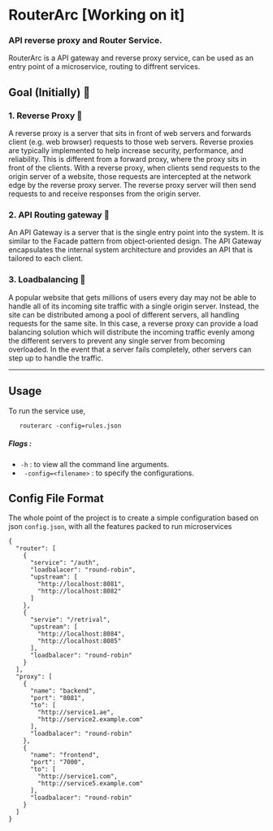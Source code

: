 # RouterArc [Working on it] 
### API reverse proxy and Router Service.


RouterArc is a API gateway and reverse proxy service, can be used as an entry point of a microservice,
routing to diffrent services. 


## Goal (Initially) 🍺

### 1. Reverse Proxy  🔀

A reverse proxy is a server that sits in front of web servers and forwards client (e.g. web browser) requests to those web servers. Reverse proxies are typically implemented to help increase security, performance, and reliability. 
This is different from a forward proxy, where the proxy sits in front of the clients. With a reverse proxy, when clients send requests to the origin server of a website, those requests are intercepted at the network edge by the reverse proxy server. The reverse proxy server will then send requests to and receive responses from the origin server.

### 2. API Routing gateway  🚏

An API Gateway is a server that is the single entry point into the system. It is similar to the Facade pattern from object‑oriented design. The API Gateway encapsulates the internal system architecture and provides an API that is tailored to each client.

### 3. Loadbalancing 🚥

 A popular website that gets millions of users every day may not be able to handle all of its incoming site traffic with a single origin server. Instead, the site can be distributed among a pool of different servers, all handling requests for the same site. In this case, a reverse proxy can provide a load balancing solution which will distribute the incoming traffic evenly among the different servers to prevent any single server from becoming overloaded. In the event that a server fails completely, other servers can step up to handle the traffic.

<hr>


## Usage

To run the service use, 

```
   routerarc -config=rules.json  
```

##### Flags :

- `` -h `` : to view all the command line arguments. 
- `` -config=<filename>`` : to specify the configurations.

## Config File Format

The whole point of the project is to create a simple configuration based on json ```config.json```,
with all the features packed to run microservices 

```
{
  "router": [
    {
      "service": "/auth",
      "loadbalacer": "round-robin",
      "upstream": [
        "http://localhost:8081",
        "http://localhost:8082"
      ]
    },
    {
      "servie": "/retrival",
      "upstream": [
        "http://localhost:8084",
        "http://localhost:8085"
      ],
      "loadbalacer": "round-robin"
    }
  ],
  "proxy": [
    {
      "name": "backend",
      "port": "8081",
      "to": [
        "http://service1.ae",
        "http://service2.example.com"
      ],
      "loadbalacer": "round-robin"
    },
    {
      "name": "frontend",
      "port": "7000",
      "to": [
        "http://service1.com",
        "http://service5.example.com"
      ],
      "loadbalacer": "round-robin"
    }
  ]
}


```
